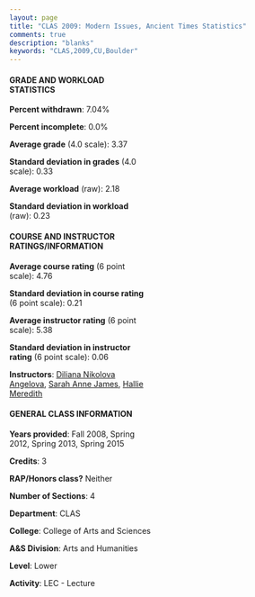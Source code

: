 ```yaml
---
layout: page
title: "CLAS 2009: Modern Issues, Ancient Times Statistics"
comments: true
description: "blanks"
keywords: "CLAS,2009,CU,Boulder"
---
```

<head>
<script src="https://ajax.googleapis.com/ajax/libs/jquery/2.1.3/jquery.min.js"></script>
<script src="https://dl.dropboxusercontent.com/s/pc42nxpaw1ea4o9/highcharts.js?dl=0"></script>
<!-- <script src="../assets/js/highcharts.js"></script> -->
<style type="text/css">@font-face {
	font-family: "Bebas Neue";
	src: url(https://www.filehosting.org/file/details/544349/BebasNeue Regular.otf) format("opentype");
	}
	h1.Bebas { 
		font-family: "Bebas Neue", Verdana, Tahoma;
	}
</style>
</head>
<body>
	<div id="container" style="float: right; width: 45%; height: 88%; margin-left: 2.5%; margin-right: 2.5%;"></div>
	<script language="JavaScript">
		$(document).ready(function() {
		var chart = {type: 'column'};
		var title = {text: 'Grade Distribution'};
		var xAxis = {categories: ['A','B','C','D','F'],crosshair: true};
		var yAxis = {min: 0,title: {text: 'Percentage'}};
		var tooltip = {headerFormat: '<center><b><span style="font-size:20px">{point.key}</span></b></center>',
		               pointFormat: '<td style="padding:0"><b>{point.y:.1f}%</b></td>',
		               footerFormat: '</table>',shared: true,useHTML: true};
		var plotOptions = {column: {pointPadding: 0.0,borderWidth: 0}};  
		var credits = {enabled: false};var series= [{name: 'Percent',data: [59.95,30.75,5.57,0.0,3.72,]}];
		var json = {};
		json.chart = chart;
		json.title = title;
		json.tooltip = tooltip;
		json.xAxis = xAxis;
		json.yAxis = yAxis;  
		json.series = series;
		json.plotOptions = plotOptions;  
		json.credits = credits;
		$('#container').highcharts(json);
	});
	</script>
</body>
			   
#### GRADE AND WORKLOAD STATISTICS

**Percent withdrawn**: 7.04%

**Percent incomplete**: 0.0%

**Average grade** (4.0 scale): 3.37

**Standard deviation in grades** (4.0 scale): 0.33

**Average workload** (raw): 2.18

**Standard deviation in workload** (raw): 0.23

#### COURSE AND INSTRUCTOR RATINGS/INFORMATION

**Average course rating** (6 point scale): 4.76

**Standard deviation in course rating** (6 point scale): 0.21

**Average instructor rating** (6 point scale): 5.38

**Standard deviation in instructor rating** (6 point scale): 0.06

**Instructors**: <a href='../../instructors/Diliana_Nikolova_Angelova'>Diliana Nikolova Angelova</a>, <a href='../../instructors/Sarah_Anne_James'>Sarah Anne James</a>, <a href='../../instructors/Hallie_Meredith'>Hallie Meredith</a>

#### GENERAL CLASS INFORMATION

**Years provided**: Fall 2008, Spring 2012, Spring 2013, Spring 2015

**Credits**: 3

**RAP/Honors class?** Neither

**Number of Sections**: 4

**Department**: CLAS

**College**: College of Arts and Sciences

**A&S Division**: Arts and Humanities

**Level**: Lower

**Activity**: LEC - Lecture
